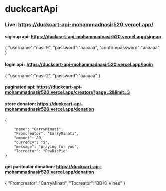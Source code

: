 # duckcartApi
### Live: https://duckcart-api-mohammadnasir520.vercel.app/

#### siginup api: https://duckcart-api-mohammadnasir520.vercel.app/signup
{
   "username":"nasir9",
    "password":"aaaaaa",
    "confirmpassword":"aaaaaa"
}


#### login api : https://duckcart-api-mohammadnasir520.vercel.app/login
{
   "username":"nasir2",
    "password":"aaaaaa"
}

#### paginated api: https://duckcart-api-mohammadnasir520.vercel.app/creators?page=2&limit=3

#### store donaton: https://duckcart-api-mohammadnasir520.vercel.app/donation
 {
     
        "name": "CarryMinati",
        "Fromcreator": "CarryMinati",
        "amount": 89,
        "currency": "$",
        "message": "praying for you",
        "Tocreator": "PewDiePie"
    }
#### get paritcular donation: https://duckcart-api-mohammadnasir520.vercel.app/donation
{
    "Fromcreator":"CarryMinati",
    "Tocreator":"BB Ki Vines"
}







